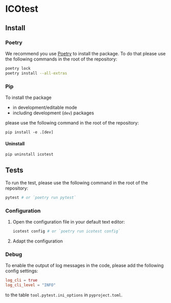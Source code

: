 # ICOtest

## Install

### Poetry

We recommend you use [Poetry](https://python-poetry.org) to install the package. To do that please use the following commands in the root of the repository:

```sh
poetry lock
poetry install --all-extras
```

### Pip

To install the package

- in development/editable mode
- including development (`dev`) packages

please use the following command in the root of the repository:

```
pip install -e .[dev]
```

#### Uninstall

```sh
pip uninstall icotest
```

## Tests

To run the test, please use the following command in the root of the repository:

```sh
pytest # or `poetry run pytest`
```

### Configuration

1. Open the configuration file in your default text editor:

   ```sh
   icotest config # or `poetry run icotest config`
   ```

2. Adapt the configuration

### Debug

To enable the output of log messages in the code, please add the following config settings:

```toml
log_cli = true
log_cli_level = "INFO"
```

to the table `tool.pytest.ini_options` in `pyproject.toml`.
